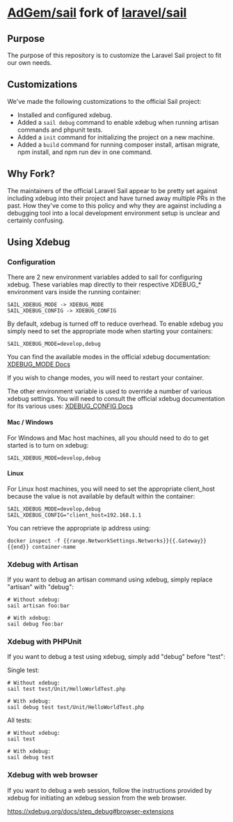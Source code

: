# [AdGem/sail](https://github.com/AdGem/sail) fork of [laravel/sail](https://github.com/laravel/sail)

## Purpose 

The purpose of this repository is to customize the Laravel Sail project to fit our own needs.

## Customizations

We've made the following customizations to the official Sail project:

- Installed and configured xdebug.
- Added a `sail debug` command to enable xdebug when running artisan commands and phpunit tests.
- Added a `init` command for initializing the project on a new machine.
- Added a `build` command for running composer install, artisan migrate, npm install, and npm run dev in one command. 

## Why Fork?

The maintainers of the official Laravel Sail appear to be pretty set against including xdebug into their project and have turned away multiple PRs in the past. How they've come to this policy and why they are against including a debugging tool into a local development environment setup is unclear and certainly confusing.

## Using Xdebug

### Configuration

There are 2 new environment variables added to sail for configuring xdebug. These variables map directly to their respective XDEBUG_* environment vars inside the running container:

    SAIL_XDEBUG_MODE -> XDEBUG_MODE
    SAIL_XDEBUG_CONFIG -> XDEBUG_CONFIG

By default, xdebug is turned off to reduce overhead. To enable xdebug you simply need to set the appropriate mode when starting your containers:

    SAIL_XDEBUG_MODE=develop,debug
    
You can find the available modes in the official xdebug documentation: [XDEBUG_MODE Docs](https://xdebug.org/docs/step_debug#mode)

If you wish to change modes, you will need to restart your container.

The other environment variable is used to override a number of various xdebug settings. You will need to consult the official xdebug documentation for its various uses: [XDEBUG_CONFIG Docs](https://xdebug.org/docs/all_settings#mode)

#### Mac / Windows

For Windows and Mac host machines, all you should need to do to get started is to turn on xdebug:

    SAIL_XDEBUG_MODE=develop,debug

#### Linux

For Linux host machines, you will need to set the appropriate client_host because the value is not available by default within the container:

    SAIL_XDEBUG_MODE=develop,debug
    SAIL_XDEBUG_CONFIG="client_host=192.168.1.1

You can retrieve the appropriate ip address using:

    docker inspect -f {{range.NetworkSettings.Networks}}{{.Gateway}}{{end}} container-name

### Xdebug with Artisan

If you want to debug an artisan command using xdebug, simply replace "artisan" with "debug":

    # Without xdebug:
    sail artisan foo:bar

    # With xdebug:
    sail debug foo:bar

### Xdebug with PHPUnit

If you want to debug a test using xdebug, simply add "debug" before "test":

Single test:

    # Without xdebug:
    sail test test/Unit/HelloWorldTest.php

    # With xdebug:
    sail debug test test/Unit/HelloWorldTest.php

All tests:

    # Without xdebug:
    sail test

    # With xdebug:
    sail debug test

### Xdebug with web browser

If you want to debug a web session, follow the instructions provided by xdebug for initiating an xdebug session from the web browser.

https://xdebug.org/docs/step_debug#browser-extensions

